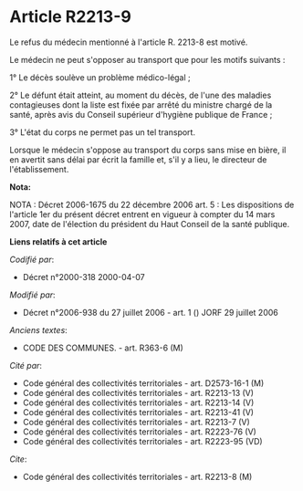 # Article R2213-9

Le refus du médecin mentionné à l'article R. 2213-8 est motivé.

Le médecin ne peut s'opposer au transport que pour les motifs suivants :

1° Le décès soulève un problème médico-légal ;

2° Le défunt était atteint, au moment du décès, de l'une des maladies contagieuses dont la liste est fixée par arrêté du
ministre chargé de la santé, après avis du Conseil supérieur d'hygiène publique de France ;

3° L'état du corps ne permet pas un tel transport.

Lorsque le médecin s'oppose au transport du corps sans mise en bière, il en avertit sans délai par écrit la famille et, s'il
y a lieu, le directeur de l'établissement.

**Nota:**

NOTA : Décret 2006-1675 du 22 décembre 2006 art. 5 : Les dispositions de l'article 1er du présent décret entrent en vigueur à
compter du 14 mars 2007, date de l'élection du président du Haut Conseil de la santé publique.

**Liens relatifs à cet article**

_Codifié par_:

  - Décret n°2000-318 2000-04-07

_Modifié par_:

  - Décret n°2006-938 du 27 juillet 2006 - art. 1 () JORF 29 juillet 2006

_Anciens textes_:

  - CODE DES COMMUNES. - art. R363-6 (M)

_Cité par_:

  - Code général des collectivités territoriales - art. D2573-16-1 (M)
  - Code général des collectivités territoriales - art. R2213-13 (V)
  - Code général des collectivités territoriales - art. R2213-14 (V)
  - Code général des collectivités territoriales - art. R2213-41 (V)
  - Code général des collectivités territoriales - art. R2213-7 (V)
  - Code général des collectivités territoriales - art. R2223-76 (V)
  - Code général des collectivités territoriales - art. R2223-95 (VD)

_Cite_:

  - Code général des collectivités territoriales - art. R2213-8 (M)
